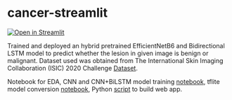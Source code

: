 # cancer-streamlit
[![Open in Streamlit](https://static.streamlit.io/badges/streamlit_badge_black_white.svg)](https://share.streamlit.io/alliwene/cancer-streamlit/main/cancer-class.py)

Trained and deployed an hybrid pretrained EfficientNetB6 and Bidirectional LSTM model to predict whether the lesion in given image is benign or malignant. Dataset used was obtained from The International Skin Imaging Collaboration (ISIC) 2020 Challenge 
[Dataset](https://www.kaggle.com/c/siim-isic-melanoma-classification/data).

Notebook for EDA, CNN and CNN+BiLSTM model training [notebook](https://www.kaggle.com/alliwene/cancer-class/notebook), tflite model conversion [notebook](notebooks/convert_cancer_model.ipynb), Python [script](cancer-class.py) to build web app. 